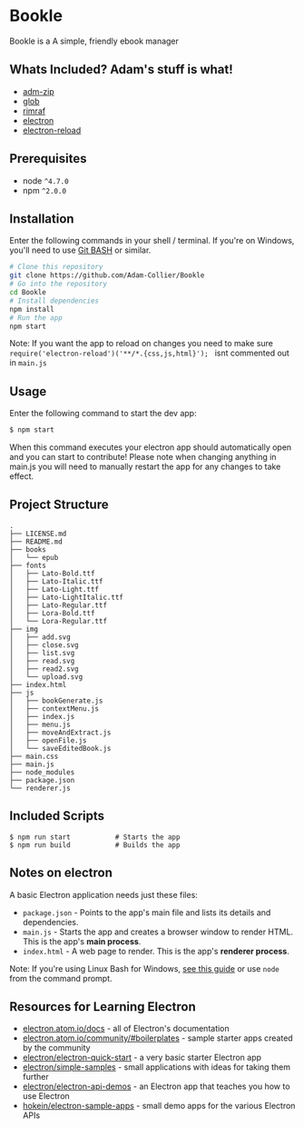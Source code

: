 # Bookle

Bookle is a A simple, friendly ebook manager

## Whats Included? Adam's stuff is what!

- [adm-zip](https://www.npmjs.com/package/adm-zip)
- [glob](https://www.npmjs.com/package/glob)
- [rimraf](https://www.npmjs.com/package/rimraf)
- [electron](https://www.npmjs.com/package/electron)
- [electron-reload](https://www.npmjs.com/package/electron-reload)

## Prerequisites
- node `^4.7.0`
- npm `^2.0.0`

## Installation

Enter the following commands in your shell / terminal.  If you're on Windows, you'll need to use [Git BASH](https://git-for-windows.github.io/) or similar.

```bash
# Clone this repository
git clone https://github.com/Adam-Collier/Bookle
# Go into the repository
cd Bookle
# Install dependencies
npm install
# Run the app
npm start
```

Note: If you want the app to reload on changes you need to make sure `require('electron-reload')('**/*.{css,js,html}');
` isnt commented out in `main.js`

## Usage

Enter the following command to start the dev app:

```bash 
$ npm start
```

When this command executes your electron app should automatically open and you can start to contribute! Please note when changing anything in main.js you will need to manually restart the app for any changes to take effect.

## Project Structure

```
.
├── LICENSE.md
├── README.md
├── books
│   └── epub
├── fonts
│   ├── Lato-Bold.ttf
│   ├── Lato-Italic.ttf
│   ├── Lato-Light.ttf
│   ├── Lato-LightItalic.ttf
│   ├── Lato-Regular.ttf
│   ├── Lora-Bold.ttf
│   └── Lora-Regular.ttf
├── img
│   ├── add.svg
│   ├── close.svg
│   ├── list.svg
│   ├── read.svg
│   ├── read2.svg
│   └── upload.svg
├── index.html
├── js
│   ├── bookGenerate.js
│   ├── contextMenu.js
│   ├── index.js
│   ├── menu.js
│   ├── moveAndExtract.js
│   ├── openFile.js
│   └── saveEditedBook.js
├── main.css
├── main.js
├── node_modules
├── package.json
└── renderer.js
``` 

## Included Scripts
```
$ npm run start           # Starts the app
$ npm run build           # Builds the app
```

## Notes on electron

A basic Electron application needs just these files:

- `package.json` - Points to the app's main file and lists its details and dependencies.
- `main.js` - Starts the app and creates a browser window to render HTML. This is the app's **main process**.
- `index.html` - A web page to render. This is the app's **renderer process**.

Note: If you're using Linux Bash for Windows, [see this guide](https://www.howtogeek.com/261575/how-to-run-graphical-linux-desktop-applications-from-windows-10s-bash-shell/) or use `node` from the command prompt.

## Resources for Learning Electron

- [electron.atom.io/docs](http://electron.atom.io/docs) - all of Electron's documentation
- [electron.atom.io/community/#boilerplates](http://electron.atom.io/community/#boilerplates) - sample starter apps created by the community
- [electron/electron-quick-start](https://github.com/electron/electron-quick-start) - a very basic starter Electron app
- [electron/simple-samples](https://github.com/electron/simple-samples) - small applications with ideas for taking them further
- [electron/electron-api-demos](https://github.com/electron/electron-api-demos) - an Electron app that teaches you how to use Electron
- [hokein/electron-sample-apps](https://github.com/hokein/electron-sample-apps) - small demo apps for the various Electron APIs
